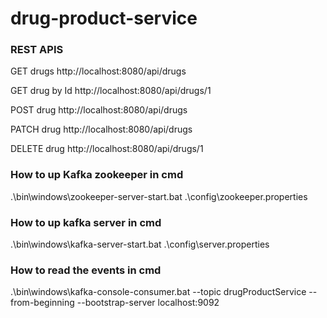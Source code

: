 # drug-product-service

### REST APIS

GET drugs
http://localhost:8080/api/drugs

GET drug by Id
http://localhost:8080/api/drugs/1

POST drug
http://localhost:8080/api/drugs

PATCH drug
http://localhost:8080/api/drugs

DELETE drug
http://localhost:8080/api/drugs/1

### How to up Kafka zookeeper in cmd

.\bin\windows\zookeeper-server-start.bat .\config\zookeeper.properties

### How to up kafka server in cmd

.\bin\windows\kafka-server-start.bat .\config\server.properties

### How to read the events in cmd

.\bin\windows\kafka-console-consumer.bat --topic drugProductService --from-beginning --bootstrap-server localhost:9092